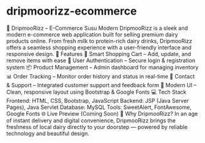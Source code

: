 # dripmoorizz-ecommerce

🥛 DripmooRizz – E-Commerce Susu Modern
DripmooRizz is a sleek and modern e-commerce web application built for selling premium dairy products online. From fresh milk to protein-rich dairy drinks, DripmooRizz offers a seamless shopping experience with a user-friendly interface and responsive design.
🚀 Features
🛒 Smart Shopping Cart – Add, update, and remove items with ease
🔐 User Authentication – Secure login & registration system
📦 Product Management – Admin dashboard for managing inventory
📊 Order Tracking – Monitor order history and status in real-time
💬 Contact & Support – Integrated customer support and feedback form
🎨 Modern UI – Clean, responsive layout using Bootstrap & Google Fonts
💻 Tech Stack
Frontend: HTML, CSS, Bootstrap, JavaScript
Backend: JSP (Java Server Pages), Java Servlet
Database: MySQL
Tools: SweetAlert, FontAwesome, Google Fonts
🌐 Live Preview
(Coming Soon)
🧠 Why DripmooRizz?
In an age of instant delivery and digital convenience, DripmooRizz brings the freshness of local dairy directly to your doorstep — powered by reliable technology and beautiful design.
